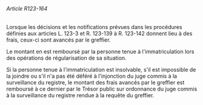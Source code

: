 ###### Article R123-164

Lorsque les décisions et les notifications prévues dans les procédures définies aux articles L. 123-3 et R. 123-139 à R. 123-142 donnent lieu à des frais, ceux-ci sont avancés par le greffier.

Le montant en est remboursé par la personne tenue à l'immatriculation lors des opérations de régularisation de sa situation.

Si la personne tenue à l'immatriculation est insolvable, s'il est impossible de la joindre ou s'il n'a pas été déféré à l'injonction du juge commis à la surveillance du registre, le montant des frais avancés par le greffier est remboursé à ce dernier par le Trésor public sur ordonnance du juge commis à la surveillance du registre rendue à la requête du greffier.

